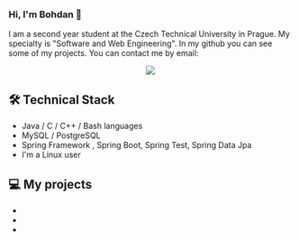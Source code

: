 ### Hi, I'm Bohdan 👋

I am a second year student at the Czech Technical University in Prague. My specialty is "Software and Web Engineering". In my github you can see some of my projects. You can contact me by email:

<p align='center'>
   <a href='mailto:bogdanpoberezhnyi@gmail.com'> <img src="https://img.shields.io/badge/Gmail-D14836?style=for-the-badge&logo=gmail&logoColor=white"/> </a>
</p>

## 🛠 Technical Stack
* Java / C / C++ / Bash languages
* MySQL / PostgreSQL
* Spring Framework , Spring Boot, Spring Test, Spring Data Jpa
* I'm a Linux user

## :computer: My projects
*
*
*
